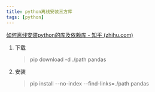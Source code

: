 ```yaml
---
title: python离线安装三方库
tags: [python]
---
```


[如何离线安装python的库及依赖库 - 知乎 (zhihu.com)](https://zhuanlan.zhihu.com/p/351494670)

1. 下载

   >  pip download -d ./path pandas

2. 安装

   > pip install --no-index --find-links=./path pandas